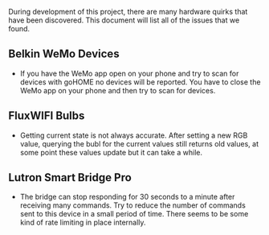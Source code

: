 During development of this project, there are many hardware quirks that have been discovered.  This document will list all of the issues that we found.

## Belkin WeMo Devices
  - If you have the WeMo app open on your phone and try to scan for devices with goHOME no devices will be reported. You have to close the WeMo app on your phone and then try to scan for devices.
  
## FluxWIFI Bulbs
  - Getting current state is not always accurate.  After setting a new RGB value, querying the bubl for the current values still returns old values, at some point these values update but it can take a while.
  
## Lutron Smart Bridge Pro
  - The bridge can stop responding for 30 seconds to a minute after receiving many commands.  Try to reduce the number of commands sent to this device in a small period of time.  There seems to be some kind of rate limiting in place internally.

